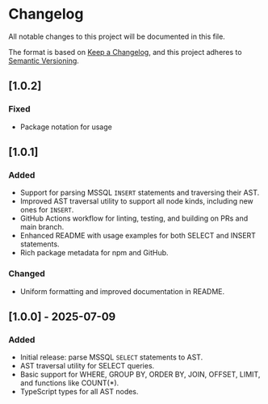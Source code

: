 # Changelog

All notable changes to this project will be documented in this file.

The format is based on [Keep a Changelog](https://keepachangelog.com/en/1.1.0/),
and this project adheres to [Semantic Versioning](https://semver.org/spec/v2.0.0.html).

## [1.0.2]
### Fixed
- Package notation for usage

## [1.0.1]
### Added
- Support for parsing MSSQL `INSERT` statements and traversing their AST.
- Improved AST traversal utility to support all node kinds, including new ones for `INSERT`.
- GitHub Actions workflow for linting, testing, and building on PRs and main branch.
- Enhanced README with usage examples for both SELECT and INSERT statements.
- Rich package metadata for npm and GitHub.

### Changed
- Uniform formatting and improved documentation in README.

## [1.0.0] - 2025-07-09
### Added
- Initial release: parse MSSQL `SELECT` statements to AST.
- AST traversal utility for SELECT queries.
- Basic support for WHERE, GROUP BY, ORDER BY, JOIN, OFFSET, LIMIT, and functions like COUNT(*).
- TypeScript types for all AST nodes.
